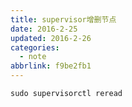 ```yaml
---
title: supervisor增删节点
date: 2016-2-25
updated: 2016-2-26
categories:
  - note
abbrlink: f9be2fb1
---
```

```
sudo supervisorctl reread
```

